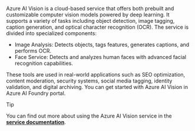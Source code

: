Azure AI Vision is a cloud-based service that offers both prebuilt and customizable computer vision models powered by deep learning. It supports a variety of tasks including object detection, image tagging, caption generation, and optical character recognition (OCR). The service is divided into specialized components:

- Image Analysis: Detects objects, tags features, generates captions, and performs OCR.
- Face Service: Detects and analyzes human faces with advanced facial recognition capabilities.

These tools are used in real-world applications such as SEO optimization, content moderation, security systems, social media tagging, identity validation, and digital archiving. You can get started with Azure AI Vision in Azure AI Foundry portal. 

> [!TIP]
> You can find out more about using the Azure AI Vision service in the **[service documentation](/azure/ai-services/computer-vision/overview?azure-portal=true)**.
